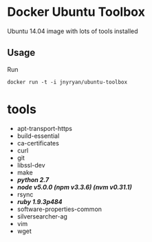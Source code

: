# Docker Ubuntu Toolbox

  Ubuntu 14.04 image with lots of tools installed

## Usage

Run
```
docker run -t -i jnyryan/ubuntu-toolbox
```

# tools

- apt-transport-https
- build-essential
- ca-certificates
- curl
- git
- libssl-dev
- make
- ***python 2.7***
- ***node v5.0.0 (npm v3.3.6) (nvm v0.31.1)***
- rsync
- ***ruby 1.9.3p484***
- software-properties-common
- silversearcher-ag
- vim
- wget
